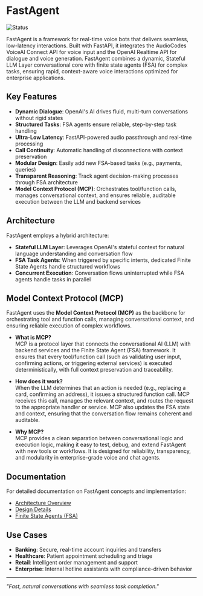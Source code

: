 # FastAgent
![Status](https://img.shields.io/badge/status-In%20Development%20–%20Experimental%20%26%20Aspirational-blue)

FastAgent is a framework for real-time voice bots that delivers seamless, low-latency interactions. Built with FastAPI, it integrates the AudioCodes VoiceAI Connect API for voice input and the OpenAI Realtime API for dialogue and voice generation. FastAgent combines a dynamic, Stateful LLM Layer conversational core with finite state agents (FSA) for complex tasks, ensuring rapid, context-aware voice interactions optimized for enterprise applications.

## Key Features

- **Dynamic Dialogue**: OpenAI's AI drives fluid, multi-turn conversations without rigid states
- **Structured Tasks**: FSA agents ensure reliable, step-by-step task handling
- **Ultra-Low Latency**: FastAPI-powered audio passthrough and real-time processing
- **Call Continuity**: Automatic handling of disconnections with context preservation
- **Modular Design**: Easily add new FSA-based tasks (e.g., payments, queries)
- **Transparent Reasoning**: Track agent decision-making processes through FSA architecture
- **Model Context Protocol (MCP)**: Orchestrates tool/function calls, manages conversational context, and ensures reliable, auditable execution between the LLM and backend services

## Architecture

FastAgent employs a hybrid architecture:

- **Stateful LLM Layer**: Leverages OpenAI's stateful context for natural language understanding and conversation flow
- **FSA Task Agents**: When triggered by specific intents, dedicated Finite State Agents handle structured workflows
- **Concurrent Execution**: Conversation flows uninterrupted while FSA agents handle tasks in parallel

## Model Context Protocol (MCP)

FastAgent uses the **Model Context Protocol (MCP)** as the backbone for orchestrating tool and function calls, managing conversational context, and ensuring reliable execution of complex workflows.

- **What is MCP?**  
  MCP is a protocol layer that connects the conversational AI (LLM) with backend services and the Finite State Agent (FSA) framework. It ensures that every tool/function call (such as validating user input, confirming actions, or triggering external services) is executed deterministically, with full context preservation and traceability.

- **How does it work?**  
  When the LLM determines that an action is needed (e.g., replacing a card, confirming an address), it issues a structured function call. MCP receives this call, manages the relevant context, and routes the request to the appropriate handler or service. MCP also updates the FSA state and context, ensuring that the conversation flow remains coherent and auditable.

- **Why MCP?**  
  MCP provides a clean separation between conversational logic and execution logic, making it easy to test, debug, and extend FastAgent with new tools or workflows. It is designed for reliability, transparency, and modularity in enterprise-grade voice and chat agents.

## Documentation

For detailed documentation on FastAgent concepts and implementation:

- [Architecture Overview](docs/OVERVIEW.md)
- [Design Details](docs/DESIGN.md)
- [Finite State Agents (FSA)](docs/finite_state_agent.md)

## Use Cases

- **Banking**: Secure, real-time account inquiries and transfers
- **Healthcare**: Patient appointment scheduling and triage
- **Retail**: Intelligent order management and support
- **Enterprise**: Internal hotline assistants with compliance-driven behavior

---

*"Fast, natural conversations with seamless task completion."*
